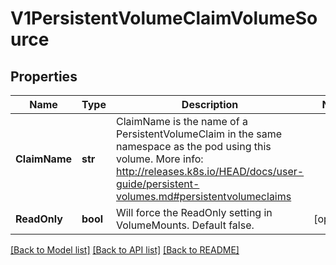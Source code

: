 # V1PersistentVolumeClaimVolumeSource

## Properties
Name | Type | Description | Notes
------------ | ------------- | ------------- | -------------
**ClaimName** | **str** | ClaimName is the name of a PersistentVolumeClaim in the same namespace as the pod using this volume. More info: http://releases.k8s.io/HEAD/docs/user-guide/persistent-volumes.md#persistentvolumeclaims | 
**ReadOnly** | **bool** | Will force the ReadOnly setting in VolumeMounts. Default false. | [optional] 

[[Back to Model list]](../README.md#documentation-for-models) [[Back to API list]](../README.md#documentation-for-api-endpoints) [[Back to README]](../README.md)


